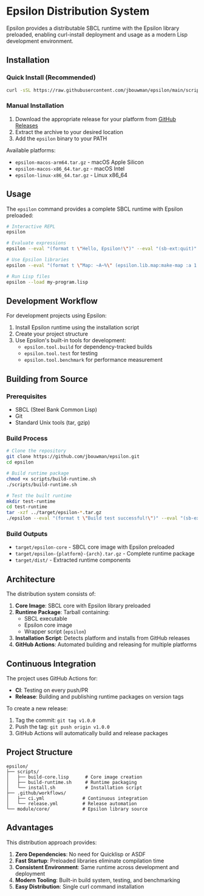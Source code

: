 # Epsilon Distribution System

Epsilon provides a distributable SBCL runtime with the Epsilon library preloaded, enabling curl-install deployment and usage as a modern Lisp development environment.

## Installation

### Quick Install (Recommended)

```bash
curl -sSL https://raw.githubusercontent.com/jbouwman/epsilon/main/scripts/install.sh | bash
```

### Manual Installation

1. Download the appropriate release for your platform from [GitHub Releases](https://github.com/jbouwman/epsilon/releases)
2. Extract the archive to your desired location
3. Add the `epsilon` binary to your PATH

Available platforms:
- `epsilon-macos-arm64.tar.gz` - macOS Apple Silicon
- `epsilon-macos-x86_64.tar.gz` - macOS Intel
- `epsilon-linux-x86_64.tar.gz` - Linux x86_64

## Usage

The `epsilon` command provides a complete SBCL runtime with Epsilon preloaded:

```bash
# Interactive REPL
epsilon

# Evaluate expressions
epsilon --eval "(format t \"Hello, Epsilon!\")" --eval "(sb-ext:quit)"

# Use Epsilon libraries
epsilon --eval "(format t \"Map: ~A~%\" (epsilon.lib.map:make-map :a 1 :b 2))" --eval "(sb-ext:quit)"

# Run Lisp files
epsilon --load my-program.lisp
```

## Development Workflow

For development projects using Epsilon:

1. Install Epsilon runtime using the installation script
2. Create your project structure
3. Use Epsilon's built-in tools for development:
   - `epsilon.tool.build` for dependency-tracked builds
   - `epsilon.tool.test` for testing
   - `epsilon.tool.benchmark` for performance measurement

## Building from Source

### Prerequisites

- SBCL (Steel Bank Common Lisp)
- Git
- Standard Unix tools (tar, gzip)

### Build Process

```bash
# Clone the repository
git clone https://github.com/jbouwman/epsilon.git
cd epsilon

# Build runtime package
chmod +x scripts/build-runtime.sh
./scripts/build-runtime.sh

# Test the built runtime
mkdir test-runtime
cd test-runtime
tar -xzf ../target/epsilon-*.tar.gz
./epsilon --eval "(format t \"Build test successful!\")" --eval "(sb-ext:quit)"
```

### Build Outputs

- `target/epsilon-core` - SBCL core image with Epsilon preloaded
- `target/epsilon-{platform}-{arch}.tar.gz` - Complete runtime package
- `target/dist/` - Extracted runtime components

## Architecture

The distribution system consists of:

1. **Core Image**: SBCL core with Epsilon library preloaded
2. **Runtime Package**: Tarball containing:
   - SBCL executable
   - Epsilon core image
   - Wrapper script (`epsilon`)
3. **Installation Script**: Detects platform and installs from GitHub releases
4. **GitHub Actions**: Automated building and releasing for multiple platforms

## Continuous Integration

The project uses GitHub Actions for:
- **CI**: Testing on every push/PR
- **Release**: Building and publishing runtime packages on version tags

To create a new release:
1. Tag the commit: `git tag v1.0.0`
2. Push the tag: `git push origin v1.0.0`
3. GitHub Actions will automatically build and release packages

## Project Structure

```
epsilon/
├── scripts/
│   ├── build-core.lisp      # Core image creation
│   ├── build-runtime.sh     # Runtime packaging
│   └── install.sh           # Installation script
├── .github/workflows/
│   ├── ci.yml              # Continuous integration
│   └── release.yml         # Release automation
└── module/core/            # Epsilon library source
```

## Advantages

This distribution approach provides:

1. **Zero Dependencies**: No need for Quicklisp or ASDF
2. **Fast Startup**: Preloaded libraries eliminate compilation time
3. **Consistent Environment**: Same runtime across development and deployment
4. **Modern Tooling**: Built-in build system, testing, and benchmarking
5. **Easy Distribution**: Single curl command installation